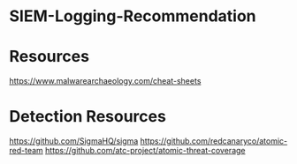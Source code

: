 # SIEM-Logging-Recommendation

# Resources
https://www.malwarearchaeology.com/cheat-sheets

# Detection Resources
https://github.com/SigmaHQ/sigma
https://github.com/redcanaryco/atomic-red-team
https://github.com/atc-project/atomic-threat-coverage

